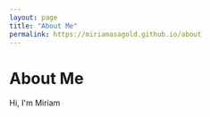 ```yaml
---
layout: page
title: "About Me"
permalink: https://miriamasagold.github.io/about
---
```



# About Me

Hi, I'm Miriam
